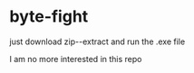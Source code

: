 # byte-fight
  just download zip--extract and run the .exe file
  
I am no more interested in this repo
 
